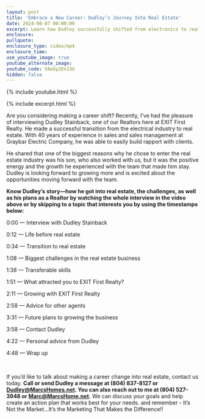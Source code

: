 ```yaml
---
layout: post
title: 'Embrace a New Career: Dudley’s Journey Into Real Estate'
date: 2024-08-07 00:00:00
excerpt: Learn how Dudley successfully shifted from electronics to real estate.
enclosure:
pullquote:
enclosure_type: video/mp4
enclosure_time:
use_youtube_image: true
youtube_alternate_image:
youtube_code: VAoGy2En13U
hidden: false
---
```

{% include youtube.html %}

{% include excerpt.html %}

Are you considering making a career shift? Recently, I’ve had the pleasure of interviewing Dudley Stainback, one of our Realtors here at EXIT First Realty. He made a successful transition from the electrical industry to real estate. With 40 years of experience in sales and sales management at Graybar Electric Company, he was able to easily build rapport with clients.

He shared that one of the biggest reasons why he chose to enter the real estate industry was his son, who also worked with us, but it was the positive energy and the growth he experienced with the team that made him stay. Dudley is looking forward to growing more and is excited about the opportunities moving forward with the team.

**Know Dudley’s story—how he got into real estate, the challenges, as well as his plans as a Realtor by watching the whole interview in the video above or by skipping to a topic that interests you by using the timestamps below:**

0:00 — Interview with Dudley Stainback

0:12 — Life before real estate

0:34 — Transition to real estate

1:08 — Biggest challenges in the real estate business

1:38 — Transferable skills

1:51 — What attracted you to EXIT First Realty?

2:11 — Growing with EXIT First Realty

2:58 — Advice for other agents

3:31 — Future plans to growing the business

3:58 — Contact Dudley

4:22 — Personal advice from Dudley

4:48 — Wrap up

&nbsp;

If you’d like to talk about making a career change into real estate, contact us today. **Call or send Dudley a message at (804) 837-8127 or Dudley@MarcsHomes.net. You can also reach out to me at (804) 527-3948 or Marc@MarcsHome.net.** We can discuss your goals and help create an action plan that works best for your needs. and remember - It’s Not the Market…It’s the Marketing That Makes the Difference!!